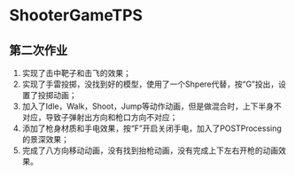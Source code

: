 # ShooterGameTPS
## 第二次作业

1. 实现了击中靶子和击飞的效果；  
2. 实现了手雷投掷，没找到好的模型，使用了一个Shpere代替，按“G”投出，设置了投掷动画；  
3. 加入了Idle，Walk，Shoot，Jump等动作动画，但是做混合时，上下半身不对应，导致子弹射出方向和枪口方向不对应；  
4. 添加了枪身材质和手电效果，按“F”开启关闭手电，加入了POSTProcessing的景深效果；  
5. 完成了八方向移动动画，没有找到抬枪动画，没有完成上下左右开枪的动画效果。
